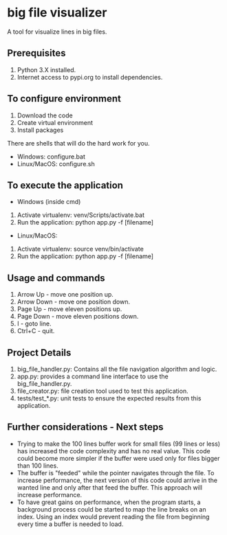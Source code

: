 # big file visualizer
A tool for visualize lines in big files.

## Prerequisites
1. Python 3.X installed.
2. Internet access to pypi.org to install dependencies.

## To configure environment
1. Download the code
2. Create virtual environment
3. Install packages

There are shells that will do the hard work for you.
- Windows: configure.bat
- Linux/MacOS: configure.sh

## To execute the application
- Windows (inside cmd)
1. Activate virtualenv: venv/Scripts/activate.bat
2. Run the application: python app.py -f [filename]
- Linux/MacOS: 
1. Activate virtualenv: source venv/bin/activate
2. Run the application: python app.py -f [filename]

## Usage and commands
1. Arrow Up - move one position up.
2. Arrow Down - move one position down.
3. Page Up - move eleven positions up.
4. Page Down - move eleven positions down.
5. l - goto line.
6. Ctrl+C - quit.

## Project Details
1. big_file_handler.py: Contains all the file navigation algorithm and logic.
2. app.py: provides a command line interface to use the big_file_handler.py.
3. file_creator.py: file creation tool used to test this application.
4. tests/test_*.py: unit tests to ensure the expected results from this application.

## Further considerations - Next steps
- Trying to make the 100 lines buffer work for small files (99 lines or less) has increased the code complexity and has no real value. This code could become more simpler if the buffer were used only for files bigger than 100 lines.
- The buffer is "feeded" while the pointer navigates through the file. To increase performance, the next version of this code could arrive in the wanted line and only after that feed the buffer. This approach will increase performance.
- To have great gains on performance, when the program starts, a background process could be started to map the line breaks on an index. Using an index would prevent reading the file from beginning every time a buffer is needed to load.